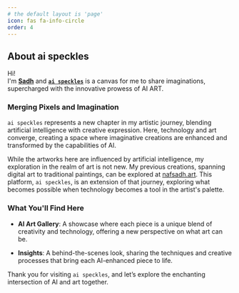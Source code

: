 ```yaml
---
# the default layout is 'page'
icon: fas fa-info-circle
order: 4
---
```


## About ai speckles

Hi!  
I'm **[Sadh](https://nafsadh.com)** and **[``ai speckles``](https://ai.nafsadh.art)** is a
canvas for me to share imaginations, supercharged with the innovative prowess of AI ART.

### Merging Pixels and Imagination

```ai speckles``` represents a new chapter in my artistic journey, blending artificial intelligence
with creative expression. Here, technology and art converge, creating a space where 
imaginative creations are enhanced and transformed by the capabilities of AI.

While the artworks here are influenced by artificial intelligence, my exploration
in the realm of art is not new. My previous creations, spanning digital art to 
traditional paintings, can be explored at [nafsadh.art](https://nafsadh.art). 
This platform, ```ai speckles```, is an extension of that journey, exploring what 
becomes possible when technology becomes a tool in the artist's palette.

### What You'll Find Here

- **AI Art Gallery**: A showcase where each piece is a unique blend of creativity 
  and technology, offering a new perspective on what art can be.
  
- **Insights**: A behind-the-scenes look, sharing the techniques and creative processes 
  that bring each AI-enhanced piece to life.

Thank you for visiting ```ai speckles```, and let’s explore the enchanting 
intersection of AI and art together.

